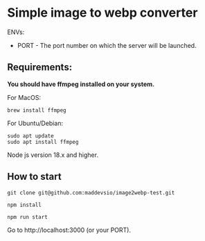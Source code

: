 # Simple image to webp converter

ENVs:
 - PORT - The port number on which the server will be launched.

## Requirements:
**You should have ffmpeg installed on your system.**

For MacOS:

```
brew install ffmpeg
```

For Ubuntu/Debian:

```
sudo apt update
sudo apt install ffmpeg
```

Node js version 18.x and higher.

## How to start

```
git clone git@github.com:maddevsio/image2webp-test.git

npm install

npm run start
```

Go to http://localhost:3000 (or your PORT).
